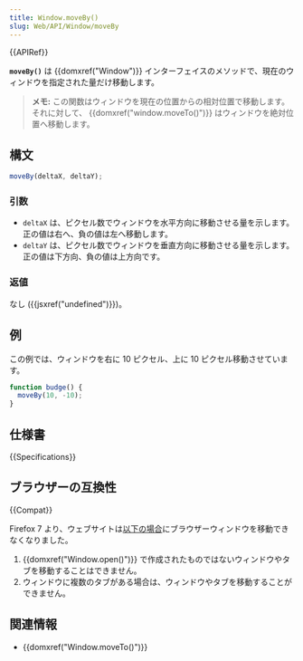 ```yaml
---
title: Window.moveBy()
slug: Web/API/Window/moveBy
---
```


{{APIRef}}

**`moveBy()`** は {{domxref("Window")}} インターフェイスのメソッドで、現在のウィンドウを指定された量だけ移動します。

> **メモ:** この関数はウィンドウを現在の位置からの相対位置で移動します。
> それに対して、 {{domxref("window.moveTo()")}} はウィンドウを絶対位置へ移動します。

## 構文

```js
moveBy(deltaX, deltaY);
```

### 引数

- `deltaX` は、ピクセル数でウィンドウを水平方向に移動させる量を示します。正の値は右へ、負の値は左へ移動します。
- `deltaY` は、ピクセル数でウィンドウを垂直方向に移動させる量を示します。正の値は下方向、負の値は上方向です。

### 返値

なし ({{jsxref("undefined")}})。

## 例

この例では、ウィンドウを右に 10 ピクセル、上に 10 ピクセル移動させています。

```js
function budge() {
  moveBy(10, -10);
}
```

## 仕様書

{{Specifications}}

## ブラウザーの互換性

{{Compat}}

Firefox 7 より、ウェブサイトは[以下の場合](https://bugzilla.mozilla.org/show_bug.cgi?id=565541#c24)にブラウザーウィンドウを移動できなくなりました。

1. {{domxref("Window.open()")}} で作成されたものではないウィンドウやタブを移動することはできません。
2. ウィンドウに複数のタブがある場合は、ウィンドウやタブを移動することができません。

## 関連情報

- {{domxref("Window.moveTo()")}}
